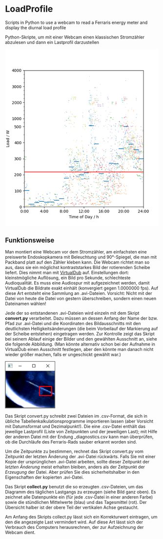 # LoadProfile

Scripts in Python to use a webcam to read a Ferraris energy meter and display the diurnal load profile

Python-Skripte, um mit einer Webcam einen klassischen Stromzähler abzulesen und dann ein Lastprofil darzustellen

![Displayed load profile](example_profile.png "Displayed load profile / Angezeigtes Lastprofil")

## Funktionsweise

Man montiert eine Webcam vor dem Stromzähler, am einfachsten eine preiswerte Endoskopkamera mit Beleuchtung und 90°-Spiegel, die man mit Packband platt auf den Zähler kleben kann. Die Webcam richtet man so aus, dass sie ein möglichst kontraststarkes Bild der rotierenden Scheibe liefert. Dies nimmt man mit [VirtualDub](https://www.virtualdub.org/) auf. Einstellungen dort: kleinstmögliche Auflösung, ein Bild pro Sekunde, schlechteste Audioqualität. Es muss eine Audiospur mit aufgezeichnet werden, damit VirtualDub die Bildrate exakt einhält (konvergiert gegen 1.0000000 fps). Auf diese Art entsteht eine Sammlung an .avi-Dateien. Vorsicht: Nicht mit der Datei von heute die Datei von gestern überschreiben, sondern einen neuen Dateinamen wählen!

Jede der so entstandenen .avi-Dateien wird einzeln mit dem Skript **convert.py** verarbeitet. Dazu müssen an dessen Anfang der Name der bzw. Pfad zur .avi-Datei und die Koordinaten des Bildausschnitts mit den deutlichsten Helligkeitsänderungen (die beim Vorbeilauf der Markierung auf der Scheibe entstehen) eingetragen werden. Zur Kontrolle zeigt das Skript bei seinem Ablauf einige der Bilder und den gewählten Ausschnitt an, siehe die folgende Abbildung. (Man könnte alternativ schon bei der Aufnahme in VirtualDub einen Ausschnitt festlegen, aber den könnte man danach nicht wieder größer machen, falls er ungeschickt gewählt war.)

![Kontroll-Einzelbild von convert.py](example_frame.png "Von convert.py zur Kontrolle angezeigtes Einzelbild")

Das Skript convert.py schreibt zwei Dateien im .csv-Format, die sich in übliche Tabellenkalkulationsprogramme importieren lassen (aber Vorsicht mit Datumsformat und Dezimalpunkt!). Die eine .csv-Datei enthält das jeweilige Lastprofil (Liste von Zeitpunkten und der jeweiligen Last); mit Hilfe der anderen Datei mit der Endung _diagnostics.csv kann man überprüfen, ob die Durchläufe des Ferraris-Rads sauber erkannt worden sind.

Um die Zeitpunkte zu bestimmen, rechnet das Skript convert.py vom Zeitpunkt der letzten Änderung der .avi-Datei rückwärts. Falls Sie mit einer Kopie der ursprünglichen .avi-Datei arbeiten, sollte dieser Zeitpunkt der _letzten Änderung_ meist erhalten bleiben, anders als der Zeitpunkt der _Erzeugung_ der Datei. Aber prüfen Sie dies sicherheitshalber in den Eigenschaften der kopierten .avi-Datei.

Das Skript **collect.py** benutzt die so erzeugten .csv-Dateien, um das Diagramm des täglichen Lastgangs zu erzeugen (siehe Bild ganz oben). Es zeichnet alle Datenpunkte ein (für jede .csv-Datei in einer anderen Farbe) sowie die stündlichen Mittelwerte (blau) und das Tagesmittel (rot). Der Übersicht halber ist der obere Teil der vertikalen Achse gestaucht.

Am Anfang des Skripts collect.py lässt sich ein Korrekturwert eintragen, um den die angezeigte Last vermindert wird. Auf diese Art lässt sich der Verbrauch des Computers herausrechnen, der zur Aufzeichnung der Webcam dient.
